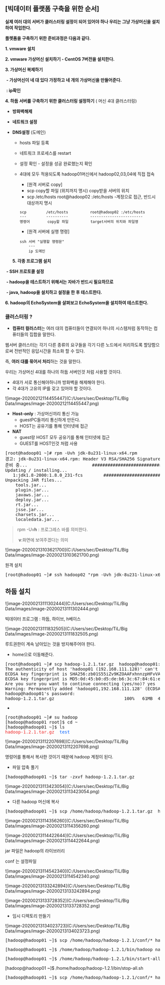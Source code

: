 ## [빅데이터 플랫폼 구축을 위한 순서]

**실제 여러 대의 서버가 클러스터링 설정이 되어 있어야 하나 우리는 그냥 가상머신을 설치하여 작업한다.**

**플렛폼을 구축하기 위한 준비과정은 다음과 같다.**

  **1. vmware 설치**

  **2. vmware 가상머신 설치하기 - CentOS 7버전을 설치한다.**

  **3. 가상머신 복제하기**

​     **- 가상머신이 네 대 있다 가정하고 네 개의 가상머신을 만들어준다.**

​     **: ip확인**

  **4. 하둡 서버를 구축하기 위한 클러스터링 설정하기** ( 머신 4대 클러스터링)

* **방화벽해제**

* **네트워크 설정**

* **DNS설정** (도메인)

  * hosts 파일 등록

  * 네트워크 프로세스를 restart

  * 설정 확인 - 설정을 성공 완료했는지 확인

  * 4대에 모두 적용되도록 hadoop01머신에서 hadoop02,03,04에 직접 접속

    * [원격 서버로 copy]
    * scp copy할 파일 (위치까지 명시) copy받을 서버의 위치
    * scp /etc/hosts root@hadoop02 :/etc/hosts               -계정으로 접근, 반드시 대상까지 명시

    ```linux
    scp 		/etc/hosts 			root@hadoop02 :/etc/hosts
    ---			----------		   	------------------------
    명령어		   copy할 파일			 target서버의 위치와 파일명
    ```

    * [원격 서버에 실행 명령]

    ```linux
    ssh 서버 "실행할 명령문"
    	---
    	ip 도메인
    ```

    

  **5. 각종 프로그램 설치**

​     **- SSH 프로토콜 설정**

​     **- hadoop을 테스트하기 위해서는 자바가 반드시 필요하므로**

​     **- java, hadoop을 설치하고 설정을 한 후 테스트한다.**

  **6. hadoop의 EchoSystem을 살펴보고 EchoSystem을 설치하여 테스트한다.**

### 클러스터링 ?

*  **컴퓨터 컬러스터**는 여러 대의 컴퓨터들이 연결되어 하나의 시스템처럼 동작하는 컴퓨터들의 집합을 말한다.

웹서버 클러스터는 각기 다른 종류의 요구들을 각기 다른 노드에서 처리하도록 할당함으로써 전반적인 응답시간을 최소화 할 수 있다.

즉, **여러 대를 묶어서 처리**하는 것을 말한다.

우리는 가상머신 4대를 하나의 하둡 서버인것 처럼 사용할 것이다.

- 4대가 서로 통신해야하니까 방화벽을 해제해야 한다.
- 각 4대가 고유의 IP를 갖고 있어야 할 것이다.

![image-20200212114455447](C:/Users/sec/Desktop/TiL/Big Data/images/image-20200212114455447.png)

* **Host-only** : 가상머신끼리 통신 가능
  * guestPC들끼리 통신하게 만든다.
  * HOST는 공유기를 통해 인터넷에 접근
* **NAT**
  * guest랑 HOST 모두 공유기를 통해 인터넷에 접근
  * GUEST를 HOST인것 처럼 사용

<pre>[root@hadoop01 ~]# rpm -Uvh jdk-8u231-linux-x64.rpm 
경고: jdk-8u231-linux-x64.rpm: Header V3 RSA/SHA256 Signature, key ID ec551f03: NOKEY
준비 중...                         ################################# [100%]
Updating / installing...
   1:jdk1.8-2000:1.8.0_231-fcs        ################################# [100%]
Unpacking JAR files...
	tools.jar...
	plugin.jar...
	javaws.jar...
	deploy.jar...
	rt.jar...
	jsse.jar...
	charsets.jar...
	localedata.jar...
</pre>



> rpm -Uv**h** : 프로그레스 바를 의미한다.
>
> ​		   	**v**:화면에 보여주겠다는 의미

![image-20200213103621700](C:/Users/sec/Desktop/TiL/Big Data/images/image-20200213103621700.png)


원격 설치

<pre>[root@hadoop01 ~]# ssh hadoop02 &quot;rpm -Uvh jdk-8u231-linux-x64.rpm&quot; 
</pre>



## 하둡 설치

![image-20200213111302444](C:/Users/sec/Desktop/TiL/Big Data/images/image-20200213111302444.png)

빅데이터 프로그램 : 하둡, 하이브, h베이스



![image-20200213111832505](C:/Users/sec/Desktop/TiL/Big Data/images/image-20200213111832505.png)

루트권한이 계속 남아있는 것을 방지해주어야 한다.

* home으로 이동해준다. 

<pre>[root@hadoop01 ~]# scp hadoop-1.2.1.tar.gz  hadoop@hadoop01:/home/hadoop/
The authenticity of host &apos;hadoop01 (192.168.111.128)&apos; can&apos;t be established.
ECDSA key fingerprint is SHA256:zb01S55iZv9KZOAAFxhnnzpHFvVAbat/noTieUv7zYI.
ECDSA key fingerprint is MD5:0d:45:b0:d5:de:b6:3c:67:84:61:ea:71:fc:68:00:8e.
Are you sure you want to continue connecting (yes/no)? yes
Warning: Permanently added &apos;hadoop01,192.168.111.128&apos; (ECDSA) to the list of known hosts.
hadoop@hadoop01&apos;s password: 
hadoop-1.2.1.tar.gz                           100%   61MB  48.3MB/s   00:01    
</pre>

*

<pre>[root@hadoop01 ~]# su hadoop
[hadoop@hadoop01 root]$ cd ~ 
[hadoop@hadoop01 ~]$ ls
<font color="#EF2929">hadoop-1.2.1.tar.gz</font>  <font color="#005FFF">test</font>
</pre>



![image-20200213112207698](C:/Users/sec/Desktop/TiL/Big Data/images/image-20200213112207698.png)

명렁어를 통해서 복사한 것이기 때문에 hadoop 계정이 된다.

* 파일 압축 풀기

<pre>[hadoop@hadoop01 ~]$ tar -zxvf hadoop-1.2.1.tar.gz 
</pre>

![image-20200213113423054](C:/Users/sec/Desktop/TiL/Big Data/images/image-20200213113423054.png)

*  다른 hadoop 머신에 복사

<pre>[hadoop@hadoop01 ~]$ scp /home/hadoop/hadoop-1.2.1.tar.gz  hadoop@hadoop02:/home/hadoop/
</pre>

![image-20200213114356260](C:/Users/sec/Desktop/TiL/Big Data/images/image-20200213114356260.png)

![image-20200213114422644](C:/Users/sec/Desktop/TiL/Big Data/images/image-20200213114422644.png)

jar 파일은 hadoop의 라이브러리

conf 는 설정파일

![image-20200213114542340](C:/Users/sec/Desktop/TiL/Big Data/images/image-20200213114542340.png)

![image-20200213133242894](C:/Users/sec/Desktop/TiL/Big Data/images/image-20200213133242894.png)

![image-20200213133728352](C:/Users/sec/Desktop/TiL/Big Data/images/image-20200213133728352.png)

* 임시 디렉토리 만들기



![image-20200213134023723](C:/Users/sec/Desktop/TiL/Big Data/images/image-20200213134023723.png)


<pre>[hadoop@hadoop01 ~]$ scp /home/hadoop/hadoop-1.2.1/conf/* hadoop@hadoop04:/home/hadoop/hadoop-1.2.1/conf
</pre>

<pre>[hadoop@hadoop01 ~]$ /home/hadoop/hadoop-1.2.1/bin/hadoop namenode -format
</pre>

<pre>[hadoop@hadoop01 ~]$ /home/hadoop/hadoop-1.2.1/bin/start-all.sh
</pre>

[hadoop@hadoop01 ~]$ /home/hadoop/hadoop-1.2.1/bin/stop-all.sh

<pre>[hadoop@hadoop01 ~]$ scp /home/hadoop/hadoop-1.2.1/conf/* hadoop@hadoop04:/home/hadoop/hadoop-1.2.1/conf
</pre>